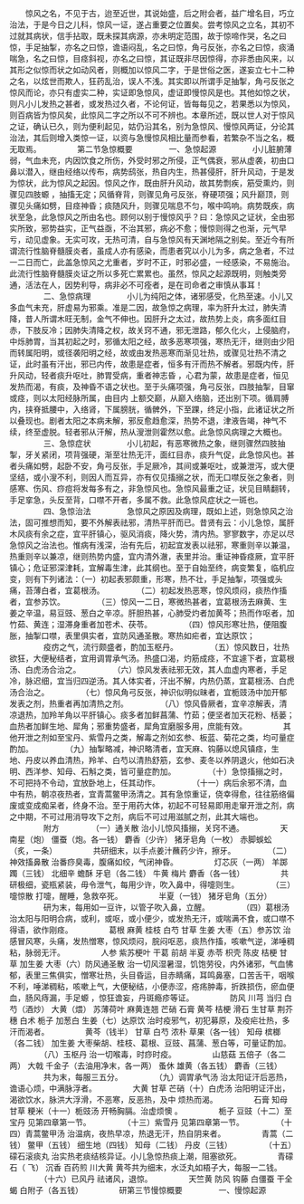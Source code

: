 <!-- { "loadSidebar": true } -->
　　惊风之名，不见于古，迨至近世，其说始盛，后之附会者，益广增名目，巧立治法，于是今日之儿科，惊风一证，遂占重要之位置矣。尝考惊风之立名，其初不过就其病状，信手拈取，既未探其病源，亦未明定范围，故于惊啼作哭，名之曰惊，手足抽掣，亦名之曰惊，谵语闷乱，名之曰惊，角弓反张，亦名之曰惊，痰涌喘急，名之曰惊，目痉斜视，亦名之曰惊，其证既非尽因惊得，亦非悉由风来，以其形之似惊而状之如动风者，则概加以惊风二字，于是世俗之医，遂妄立七十二种之名，以炫世而欺人，狂药乱治，误人不浅。其实即以所谓手足抽掣，角弓反张之惊风而论，亦只有虚实二种，实证即急惊风，虚证即慢惊风是也。其他如惊之状，则凡小儿发热之甚者，或发热过久者，不论何证，皆每每见之，若果悉以为惊风，则百病皆为惊风矣，此惊风二字之所以不可不辨也。本章所述，既以世人对于惊风之证，确认已久，则为便利起见，姑仍沿其名，别为急惊风、慢惊风两证，分论其治法，其后则增入类惊一证，以资与急慢惊风相比量而参看，若繁杂不当之名，概无取焉。
　　
　　第二节急惊概要
　　
　　一、急惊起源
　　
　　小儿脏腑薄弱，气血未充，内因饮食之所伤，外受时邪之所侵，正气偶衰，邪从虚袭，初由口鼻以潜入，继由经络以传布，病势鸱张，热自内生，热甚侵肝，肝升风动，于是发为惊状，此为惊风之起因。惊风之作，既由肝升风动，故其势剽疾，筋受熏灼，则骤见四肢螈 ，抽搐无定；风循脊背，则骤见角弓反张，脊硬项强；风升巅顶，则骤见头痛如劈，目痉神昏；痰随风升，则骤见喘息不匀，喉中鸣响。病势既疾，病状至急，此急惊风之所由名也。顾何以别于慢惊风乎？曰：急惊风之证状，全由邪实所致，邪势益实，正气益亟，不治其邪，病必不愈；慢惊则得之也渐，元气早亏，动见虚象。无实可攻，无热可清，自与急惊风有天渊地隔之别矣。至近今有所谓流行性脑脊髓膜炎者，虽成人亦有感染，而患者究以小儿为多，病之急者，不过一二日而亡，此盖急惊风之尤重者，岁时不正，时邪必盛，一经感染，不易施治。此流行性脑脊髓膜炎证之所以多死亡累累也。虽然，惊风之起源既明，则触类旁通，活法在人，因势利导，病非必不可痊者，是在司命者之审慎从事耳！
　　
　　二、急惊病理
　　
　　小儿为纯阳之体，诸邪感受，化热至速。小儿又多血气未充，肝虚易为邪乘。准是二因，故急惊之病理，率为肝升太过，肺失清降，昔人所谓木旺无制，金气不伸也。因肝升之太过，故热势上炎，病多面红目赤，下肢反冷；因肺失清降之权，故关窍不通，邪无泄路，郁久化火，上侵脑府，中烁肺胃，当其初起之时，邪循太阳之经，故多恶寒项强，寒热无汗，继则由少阳而转属阳明，或径袭阳明之经，故或由发热恶寒而渐见壮热，或骤见壮热不清之证，此时虽有汗出，邪已内传，故患是症者，恒多有汗而热不解者。邪既内传，肝升风动，轻者痰升呕吐，肺胃受病，重者神志昏 ，心君为蒙，故患是症者，恒见发热而渴，有痰，及神昏不语之状也。至于头痛项强，角弓反张，四肢抽掣，目窜或痉，则以太阳经脉所属，由目内 上额交巅，从巅入络脑，还出别下项。循肩膊内，挟脊抵腰中，入络肾，下属膀胱，循髀外，下至踝，终足小指，此诸证状之所以叠现也。剧者太阳之本病未解，邪反愈趋愈深，热势不退，津液告竭，神气不续，终至虚脱。轻者邪从汗解，热从溲泄则霍然以愈。此急惊风病理之大概也。
　　
　　三、急惊症状
　　
　　小儿初起，有恶寒微热之象，继则骤然四肢抽掣，牙关紧闭，项背强硬，渐至壮热无汗，面红目赤，痰升气促，此急惊风也。甚者头痛如劈，起卧不安，角弓反张，手足厥冷，其间或兼呕吐，或兼泄泻，或大便坚结，或小溲不利，则因人而互异，亦有仅见搐搦之状，而无口噤反张之象者，则感寒、伤风、痧痘将发每多有之，非急惊风也。急惊风最重之证，状见目睛翻转，手足挛急，头反至背，口噤不开者，多属不救。此急惊风症状之一斑也。
　　
　　四、急惊治法
　　
　　急惊风之原因及病理，既如上述，则急惊风之治法，固可推想而知，要不外解表祛邪，清热平肝而已。昔贤有云：小儿急惊，属肝木风痰有余之症，宜平肝镇心，驱风消痰，降火势，清内热。寥寥数字，亦足以尽急惊风之治法也。惟病有浅深，治有先后，初起宜发表以祛邪，寒重则辛以兼温，热重则辛以兼凉，继则热势内盛，宜内清外澈，表里并治。重证神昏痉厥，宜平肝镇心；危证邪深津耗，宜解毒生津，此其纲也。至于自始至终，病变繁复，临机应变，则有下列诸法：（一）初起表邪颇重，形寒，热不壮，手足抽掣，项强或头痛，苔薄白者，宜葛根汤。
　　
　　（二）初起发热恶寒，惊风烦闷，痰热作搐者，宜参苏饮。
　　
　　（三）惊风一二日，寒微热甚者，宜葛根汤去麻黄、生姜之辛温，易豆豉、葱白之辛凉。肝胆热甚，心肺受灼者加黄芩；热而作呕者，加竹茹、黄连；湿滞身重者加苍术、茯苓。
　　
　　（四）惊风形寒壮热，便阻腹胀，抽掣口噤，表里俱实者，宜防风通圣散。寒热如疟者，宜达原饮；
　　
　　疫疠之气，流行颇盛者，酌加玉枢丹。
　　
　　（五）惊风数日，壮热欲狂，大便秘结者，宜用调胃承气汤。热盛口渴，灼筋成痉，不宜遽下者，宜葛根汤、白虎汤合治之。
　　
　　（六）惊风发表祛邪无效，其人血虚内寒者，手足冷，脉迟细，宜当归四逆汤。其人体实者，汗出不解，内热仍蒸，宜葛根汤、白虎汤合治之。
　　
　　（七）惊风角弓反张，神识似明似昧者，宜栀豉汤中加开郁发表之剂，热重者再加清热之剂。
　　
　　（八）惊风昏厥者，宜辛凉解表，清凉退热，加羚羊角以平肝镇心。痰多者加鲜菖蒲、竹茹；便坚者加天花粉、栝蒌；血热者加鲜生地、犀角；邪重势盛者，犀角宜磨服多用，庶能有效。
　　
　　其他开泄之剂如至宝丹、紫雪丹之类，解毒之剂如玄参、板蓝、菊花之类，均可量症酌加。
　　
　　（九）抽掣略减，神识略清者，宜天麻、钩藤以熄风镇痉，生地、丹皮以养血清热，羚羊、白芍以清热舒筋，玄参、麦冬以养阴退火，他如石决明、西洋参、知母、石斛之类，皆可量症酌加。
　　
　　（十）急惊搐搦之时，不可把持不令动，宜放卧地上，任其动作。
　　
　　（十一）病后余邪不清，血中有热，朝凉夜热者，宜青蒿鳖甲汤清之。其有急惊重证，侥幸得愈，往往筋络偏废或变成痴呆者，终身不治。至于用药大体，初起不可轻易即用走窜开泄之剂，病之中期，不可过用消导攻下之剂，病后不可过用滋腻之剂，此其大端也。
　　
　　附方
　　
　　（一）通关散 治小儿惊风搐搦，关窍不通。
　　
　　天南星（炮） 僵蚕（炮。各一钱） 麝香（少许） 猪牙皂角（一枚） 赤脚蜈蚣（炙，一条）
　　
　　共研细末，以手点姜汁蘸药少许，擦牙。
　　
　　（二）神效搐鼻散 治番痧臭毒，腹痛如绞，气闭神昏。
　　
　　灯芯灰（一两） 羊踯躅（三钱） 北细辛 蟾酥 牙皂（各二钱） 牛黄 梅片 麝香（各一钱）
　　
　　共研极细，瓷瓶紧装，毋令泄气，每用少许，吹入鼻中，得嚏则生。
　　
　　（三）嚏惊散 打嚏，醒睡，急救卒死。
　　
　　半夏（一钱） 猪牙皂角（五分）
　　
　　研为末，每用如一豆许，以管子吹入鼻，立醒。
　　
　　（四）葛根汤 治太阳与阳明合病，或利，或呕，或小便少，或发热无汗，或喘满不食，或口噤不得语，欲作刚痉。
　　
　　葛根 麻黄 桂枝 白芍 甘草 生姜 大枣（五）参苏饮 治感冒风寒，头痛，发热憎寒，惊风烦闷，脘闷呕恶，痰热作搐，咳嗽气逆，涕唾稠粘，脉弱无汗。
　　
　　人参 紫苏梗叶 干葛 前胡 半夏 赤苓 枳壳 陈皮 桔梗 甘草 加生姜 大枣（六）防风通圣散 治一切风湿暑湿，饥饱劳役，内外诸邪，气血怫郁，表里三焦俱实，憎寒壮热，头目昏运，目赤睛痛，耳鸣鼻塞，口苦舌干，咽喉不利，唾涕稠粘，咳嗽上气，大便秘结，小便赤涩，疮疡肿毒，折跌损伤，瘀血便血，肠风痔漏，手足螈 ，惊狂谵妄，丹斑瘾疹等证。
　　
　　防风 川芎 当归 白芍（酒炒） 大黄（煨） 苏薄荷叶 麻黄连翘 芒硝 石膏 黄芩 桔梗 滑石 生甘草 荆芥穗 白术 栀子 加葱白 生姜（七）达原饮 治时疫邪气，初犯募原，及疫疟壮热，多汗而渴者。
　　
　　黄芩（钱半） 甘草 白芍 浓朴 草果（各一钱） 知母 槟榔（各二钱） 加生姜 大枣柴胡、桂枝、葛根、豆豉、菖蒲、葱白等，可量证酌加。
　　
　　（八）玉枢丹 治一切喉毒，时痧时疫。
　　
　　山慈菇 五倍子（各二两） 大戟 千金子（去油用净末，各一两） 蚤休 雄黄（各五钱） 麝香（三钱）
　　
　　共为末，每服三五分。
　　
　　（九）调胃承气汤 治太阳证汗后恶热，谵语心烦，中满脉浮者。
　　
　　大黄 甘草 芒硝（十）白虎汤 治阳明证汗出，渴欲饮水，脉洪大浮滑，不恶寒，反恶热，及中 烦热而渴。
　　
　　石膏 知母 甘草 粳米（十一）栀豉汤 开畅胸膈。治虚烦懊 。
　　
　　栀子 豆豉（十二）至宝丹 见第四章第一节。
　　
　　（十三）紫雪丹 见第四章第一节。
　　
　　（十四）青蒿鳖甲汤 治温病，夜热早凉，热退无汗，热自阴来者。
　　
　　青蒿（二钱） 鳖甲（五钱） 细生地（四钱） 知母（二钱） 丹皮（三钱）
　　
　　（十五）礞石滚痰丸 治实热老痰结核异证。小儿急惊热痰上潮，阻塞欲死。
　　
　　青礞石（ 飞） 沉香 百药煎 川大黄 黄芩共为细末，水泛丸如梧子大，每服一二钱。
　　
　　（十六）已风丹 祛诸风，退惊。
　　
　　天竺黄 防风 钩藤 白僵蚕 干全蝎 白附子（各五钱）
　　
　　研第三节慢惊概要
　　
　　一、慢惊起源
　　
